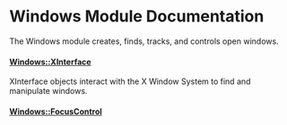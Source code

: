 # Windows Module Documentation
The Windows module creates, finds, tracks, and controls open windows.

#### [Windows::XInterface](../../Source/Framework/Windows/Windows_XInterface.h)
XInterface objects interact with the X Window System to find and manipulate windows.

#### [Windows::FocusControl](../../Source/Framework/Windows/Windows_FocusControl.h)
